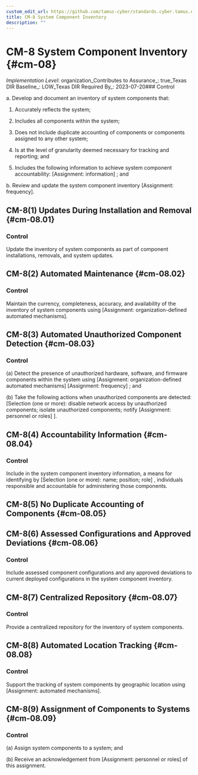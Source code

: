 ```yaml
---
custom_edit_url: https://github.com/tamus-cyber/standards.cyber.tamus.edu/tree/main/static/content/tamus.edu/TAMUS_profile.xml
title: CM-8 System Component Inventory
description: ""
---
```


# CM-8 System Component Inventory {#cm-08}

_Implementation Level_: organization_Contributes to Assurance_: true_Texas DIR Baseline_: LOW_Texas DIR Required By_: 2023-07-20### Control

a. Develop and document an inventory of system components that:

1. Accurately reflects the system;

2. Includes all components within the system;

3. Does not include duplicate accounting of components or components assigned to any other system;

4. Is at the level of granularity deemed necessary for tracking and reporting; and

5. Includes the following information to achieve system component accountability: [Assignment: information] ; and

b. Review and update the system component inventory [Assignment: frequency].

## CM-8(1) Updates During Installation and Removal {#cm-08.01}

### Control

Update the inventory of system components as part of component installations, removals, and system updates.

## CM-8(2) Automated Maintenance {#cm-08.02}

### Control

Maintain the currency, completeness, accuracy, and availability of the inventory of system components using [Assignment: organization-defined automated mechanisms].

## CM-8(3) Automated Unauthorized Component Detection {#cm-08.03}

### Control

(a) Detect the presence of unauthorized hardware, software, and firmware components within the system using [Assignment: organization-defined automated mechanisms]
                     [Assignment: frequency] ; and

(b) Take the following actions when unauthorized components are detected: [Selection (one or more): disable network access by unauthorized components; isolate unauthorized components; notify [Assignment: personnel or roles]
                  ].

## CM-8(4) Accountability Information {#cm-08.04}

### Control

Include in the system component inventory information, a means for identifying by [Selection (one or more): name; position; role] , individuals responsible and accountable for administering those components.

## CM-8(5) No Duplicate Accounting of Components {#cm-08.05}

## CM-8(6) Assessed Configurations and Approved Deviations {#cm-08.06}

### Control

Include assessed component configurations and any approved deviations to current deployed configurations in the system component inventory.

## CM-8(7) Centralized Repository {#cm-08.07}

### Control

Provide a centralized repository for the inventory of system components.

## CM-8(8) Automated Location Tracking {#cm-08.08}

### Control

Support the tracking of system components by geographic location using [Assignment: automated mechanisms].

## CM-8(9) Assignment of Components to Systems {#cm-08.09}

### Control

(a) Assign system components to a system; and

(b) Receive an acknowledgement from [Assignment: personnel or roles] of this assignment.

